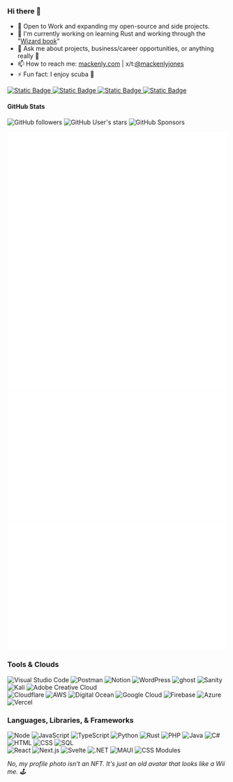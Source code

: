 ### Hi there 👋

- 🔭 Open to Work and expanding my open-source and side projects.
- 🌱 I'm currently working on learning Rust and working through the "[Wizard book](https://en.wikipedia.org/wiki/Structure_and_Interpretation_of_Computer_Programs)"
- 💬 Ask me about projects, business/career opportunities, or anything really 🙂
- 📫 How to reach me: [mackenly.com](https://mackenly.com/) | x/t:[@mackenlyjones](https://x.com/mackenlyjones/)
- ⚡ Fun fact: I enjoy scuba 🤿


<a href="https://mackenly.com/">![Static Badge](https://img.shields.io/badge/-Personal_Site-grey?style=flat&logo=googlechrome&logoColor=orange&link=https%3A%2F%2Fmackenly.com%2F)
</a> <a href="https://crtv.dev/">![Static Badge](https://img.shields.io/badge/-Tech_Blog-grey?style=flat&logo=googlechrome&logoColor=orange&link=https%3A%2F%2Fmackenly.com%2F)
</a> <a href="https://x.com/mackenlyjones">![Static Badge](https://img.shields.io/badge/-Follow_%40mackenlyjones-grey?style=flat&logo=x&logoColor=white&link=https%3A%2F%2Fmackenly.com%2F)
</a> <a href="https://www.linkedin.com/in/mackenly/">![Static Badge](https://img.shields.io/badge/-Connect_%40mackenly-grey?style=flat&logo=linkedin&logoColor=blue&link=https%3A%2F%2Fmackenly.com%2F)</a> 

#### GitHub Stats
![GitHub followers](https://img.shields.io/github/followers/mackenly) 
![GitHub User's stars](https://img.shields.io/github/stars/mackenly)
![GitHub Sponsors](https://img.shields.io/github/sponsors/mackenly?label=github%20sponsors)

![](https://raw.githubusercontent.com/mackenly/github-stats/master/generated/overview.svg#gh-dark-mode-only) ![](https://raw.githubusercontent.com/mackenly/github-stats/master/generated/overview.svg#gh-light-mode-only) ![](https://raw.githubusercontent.com/mackenly/github-stats/master/generated/languages.svg#gh-dark-mode-only) ![](https://raw.githubusercontent.com/mackenly/github-stats/master/generated/languages.svg#gh-light-mode-only)

### Tools & Clouds
![Visual Studio Code](https://img.shields.io/badge/-VS_Code-grey?style=flat&logo=visual-studio-code&logoColor=blue)
![Postman](https://img.shields.io/badge/-Postman-grey?style=flat&logo=postman)
![Notion](https://img.shields.io/badge/-Notion-grey?style=flat&logo=notion&logoColor=black)
![WordPress](https://img.shields.io/badge/-WordPress-grey?logo=wordpress)
![ghost](https://img.shields.io/badge/-Ghost-grey?logo=ghost)
![Sanity](https://img.shields.io/badge/-Sanity-grey?logo=sanity)
![Kali](https://img.shields.io/badge/-Kali-grey?logo=kalilinux&logoColor=%23fff)
![Adobe Creative Cloud](https://img.shields.io/badge/-Adobe_Creative_Cloud-grey?style=flat&logo=adobe-creative-cloud&logoColor=%23DA1F26)
<br>![Cloudflare](https://img.shields.io/badge/-Cloudflare-grey?style=flat&logo=cloudflare&logoColor=%23F38020)
![AWS](https://img.shields.io/badge/-AWS-grey?style=flat&logo=amazonwebservices&logoColor=white)
![Digital Ocean](https://img.shields.io/badge/-Digital_Ocean-grey?style=flat&logo=digitalocean)
![Google Cloud](https://img.shields.io/badge/-Google_Cloud-grey?style=flat&logo=googlecloud)
![Firebase](https://img.shields.io/badge/-Firebase-grey?style=flat&logo=firebase&logoColor=%23FFCA28)
![Azure](https://img.shields.io/badge/-Azure-grey?style=flat&logo=microsoftazure)
![Vercel](https://img.shields.io/badge/-Vercel-grey?style=flat&logo=vercel)


### Languages, Libraries, & Frameworks
![Node](https://img.shields.io/badge/-Node.js-grey?logo=node.js)
![JavaScript](https://img.shields.io/badge/-JavaScript-grey?logo=javascript)
![TypeScript](https://img.shields.io/badge/-TypeScript-grey?logo=typescript&logoColor=%233178C6)
![Python](https://img.shields.io/badge/-Python-grey?logo=python&logoColor=%233776AB)
![Rust](https://img.shields.io/badge/-Rust-grey?logo=rust&logoColor=white)
![PHP](https://img.shields.io/badge/-PHP-grey?logo=php)
![Java](https://img.shields.io/badge/-Java-grey?logo=oracle&logoColor=%23F80000)
![C#](https://img.shields.io/badge/-C%23-grey?logo=csharp&logoColor=%23239120)
![HTML](https://img.shields.io/badge/-HTML-grey?logo=html5)
![CSS](https://img.shields.io/badge/-CSS-grey?logo=csswizardry)
![SQL](https://img.shields.io/badge/-SQL-grey?logo=mysql)
<br>![React](https://img.shields.io/badge/-React-grey?logo=react)
![Next.js](https://img.shields.io/badge/-Next.js-grey?logo=nextdotjs)
![Svelte](https://img.shields.io/badge/-Svelte-grey?logo=svelte)
![.NET](https://img.shields.io/badge/-.NET-grey?logo=dotnet)
![MAUI](https://img.shields.io/badge/-MAUI-grey?logo=dotnet)
![CSS Modules](https://img.shields.io/badge/-CSS_Modules-grey?logo=cssmodules)



*No, my profile photo isn't an NFT. It's just an old avatar that looks like a Wii me. 🕹️*
